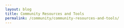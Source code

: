 ```yaml
---
layout: blog
title: Community Resources and Tools
permalink: /community/community-resources-and-tools/
---
```

